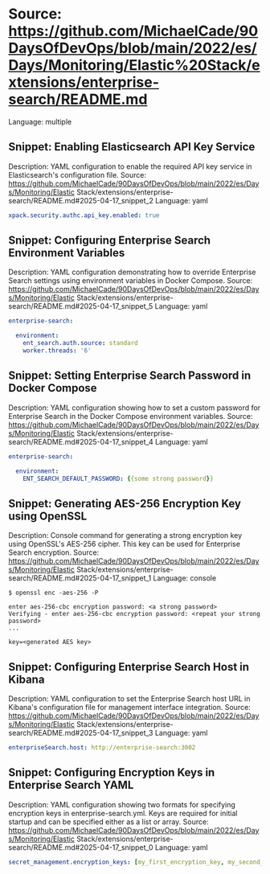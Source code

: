 # Source: https://github.com/MichaelCade/90DaysOfDevOps/blob/main/2022/es/Days/Monitoring/Elastic%20Stack/extensions/enterprise-search/README.md
Language: multiple

## Snippet: Enabling Elasticsearch API Key Service
Description: YAML configuration to enable the required API key service in Elasticsearch's configuration file.
Source: https://github.com/MichaelCade/90DaysOfDevOps/blob/main/2022/es/Days/Monitoring/Elastic Stack/extensions/enterprise-search/README.md#2025-04-17_snippet_2
Language: yaml

```yaml
xpack.security.authc.api_key.enabled: true
```

## Snippet: Configuring Enterprise Search Environment Variables
Description: YAML configuration demonstrating how to override Enterprise Search settings using environment variables in Docker Compose.
Source: https://github.com/MichaelCade/90DaysOfDevOps/blob/main/2022/es/Days/Monitoring/Elastic Stack/extensions/enterprise-search/README.md#2025-04-17_snippet_5
Language: yaml

```yaml
enterprise-search:

  environment:
    ent_search.auth.source: standard
    worker.threads: '6'
```

## Snippet: Setting Enterprise Search Password in Docker Compose
Description: YAML configuration showing how to set a custom password for Enterprise Search in the Docker Compose environment variables.
Source: https://github.com/MichaelCade/90DaysOfDevOps/blob/main/2022/es/Days/Monitoring/Elastic Stack/extensions/enterprise-search/README.md#2025-04-17_snippet_4
Language: yaml

```yaml
enterprise-search:

  environment:
    ENT_SEARCH_DEFAULT_PASSWORD: {{some strong password}}
```

## Snippet: Generating AES-256 Encryption Key using OpenSSL
Description: Console command for generating a strong encryption key using OpenSSL's AES-256 cipher. This key can be used for Enterprise Search encryption.
Source: https://github.com/MichaelCade/90DaysOfDevOps/blob/main/2022/es/Days/Monitoring/Elastic Stack/extensions/enterprise-search/README.md#2025-04-17_snippet_1
Language: console

```console
$ openssl enc -aes-256 -P

enter aes-256-cbc encryption password: <a strong password>
Verifying - enter aes-256-cbc encryption password: <repeat your strong password>
...

key=<generated AES key>
```

## Snippet: Configuring Enterprise Search Host in Kibana
Description: YAML configuration to set the Enterprise Search host URL in Kibana's configuration file for management interface integration.
Source: https://github.com/MichaelCade/90DaysOfDevOps/blob/main/2022/es/Days/Monitoring/Elastic Stack/extensions/enterprise-search/README.md#2025-04-17_snippet_3
Language: yaml

```yaml
enterpriseSearch.host: http://enterprise-search:3002
```

## Snippet: Configuring Encryption Keys in Enterprise Search YAML
Description: YAML configuration showing two formats for specifying encryption keys in enterprise-search.yml. Keys are required for initial startup and can be specified either as a list or array.
Source: https://github.com/MichaelCade/90DaysOfDevOps/blob/main/2022/es/Days/Monitoring/Elastic Stack/extensions/enterprise-search/README.md#2025-04-17_snippet_0
Language: yaml

```yaml
secret_management.encryption_keys: [my_first_encryption_key, my_second_encryption_key, ...]
```